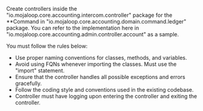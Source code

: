 Create controllers inside the "io.mojaloop.core.accounting.intercom.controller" package for 
the **Command in "io.mojaloop.core.accounting.domain.command.ledger" package. 
You can refer to the implementation here in "io.mojaloop.core.accounting.admin.controller.account" as a sample.

You must follow the rules below:
- Use proper naming conventions for classes, methods, and variables.
- Avoid using FQNs whenever importing the classes. Must use the "import" statement.
- Ensure that the controller handles all possible exceptions and errors gracefully.
- Follow the coding style and conventions used in the existing codebase.
- Controller must have logging upon entering the controller and exiting the controller.